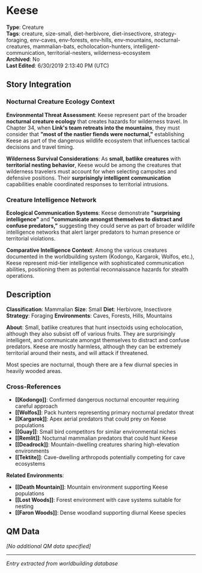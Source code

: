 # Keese

**Type**: Creature  
**Tags**: creature, size-small, diet-herbivore, diet-insectivore, strategy-foraging, env-caves, env-forests, env-hills, env-mountains, nocturnal-creatures, mammalian-bats, echolocation-hunters, intelligent-communication, territorial-nesters, wilderness-ecosystem  
**Archived**: No  
**Last Edited**: 6/30/2019 2:13:40 PM (UTC)

## Story Integration

### Nocturnal Creature Ecology Context
**Environmental Threat Assessment**: Keese represent part of the broader **nocturnal creature ecology** that creates hazards for wilderness travel. In Chapter 34, when **Link's team retreats into the mountains**, they must consider that **"most of the nastier fiends were nocturnal,"** establishing Keese as part of the dangerous wildlife ecosystem that influences tactical decisions and travel timing.

**Wilderness Survival Considerations**: As **small, batlike creatures** with **territorial nesting behavior**, Keese would be among the creatures that wilderness travelers must account for when selecting campsites and defensive positions. Their **surprisingly intelligent communication** capabilities enable coordinated responses to territorial intrusions.

### Creature Intelligence Network
**Ecological Communication Systems**: Keese demonstrate **"surprising intelligence"** and **"communicate amongst themselves to distract and confuse predators,"** suggesting they could serve as part of broader wildlife intelligence networks that alert larger predators to human presence or territorial violations.

**Comparative Intelligence Context**: Among the various creatures documented in the worldbuilding system (Kodongo, Kargarok, Wolfos, etc.), Keese represent mid-tier intelligence with sophisticated communication abilities, positioning them as potential reconnaissance hazards for stealth operations.

## Description
**Classification**:
Mammalian
**Size**:
Small
**Diet**:
Herbivore, Insectivore
**Strategy**:
Foraging
**Environments**:
Caves, Forests, Hills, Mountains

**About**:
Small, batlike creatures that hunt insectoids using echolocation, although they also subsist off of various fruits. They are surprisingly intelligent, and communicate amongst themselves to distract and confuse predators. Keese are mostly harmless, although they can be extremely territorial around their nests, and will attack if threatened.

Most species are nocturnal, though there are a few diurnal species in heavily wooded areas.

### Cross-References
- **[[Kodongo]]**: Confirmed dangerous nocturnal encounter requiring careful approach
- **[[Wolfos]]**: Pack hunters representing primary nocturnal predator threat
- **[[Kargarok]]**: Apex aerial predators that could prey on Keese populations
- **[[Guay]]**: Small bird competitors for similar environmental niches
- **[[Remlit]]**: Nocturnal mammalian predators that could hunt Keese
- **[[Deadrock]]**: Mountain-dwelling creatures sharing high-elevation environments
- **[[Tektite]]**: Cave-dwelling arthropods potentially competing for cave ecosystems

**Related Environments**:
- **[[Death Mountain]]**: Mountain environment supporting Keese populations
- **[[Lost Woods]]**: Forest environment with cave systems suitable for nesting
- **[[Faron Woods]]**: Dense woodland supporting diurnal Keese species

## QM Data
*[No additional QM data specified]*

---
*Entry extracted from worldbuilding database*
